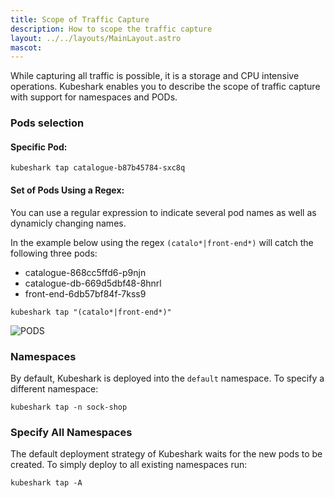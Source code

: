 ```yaml
---
title: Scope of Traffic Capture
description: How to scope the traffic capture 
layout: ../../layouts/MainLayout.astro
mascot: 
---
```


While capturing all traffic is possible, it is a storage and CPU intensive operations. Kubeshark enables you to describe the scope of traffic capture with support for namespaces and PODs.

### Pods selection

#### Specific Pod:

```shell
kubeshark tap catalogue-b87b45784-sxc8q
```

#### Set of Pods Using a Regex:

You can use a regular expression to indicate several pod names as well as dynamicly changing names.

In the example below using the regex `(catalo*|front-end*)` will catch the following three pods:
* catalogue-868cc5ffd6-p9njn 
* catalogue-db-669d5dbf48-8hnrl  
* front-end-6db57bf84f-7kss9

```shell
kubeshark tap "(catalo*|front-end*)"
```

![PODS](/pods.png)




### Namespaces

By default, Kubeshark is deployed into the `default` namespace.
To specify a different namespace:

```
kubeshark tap -n sock-shop
```

### Specify All Namespaces

The default deployment strategy of Kubeshark waits for the new pods
to be created. To simply deploy to all existing namespaces run:

```
kubeshark tap -A
```
